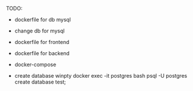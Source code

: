 TODO:
- dockerfile for db mysql
- change db for mysql
- dockerfile for frontend
- dockerfile for backend
- docker-compose 


- create database 
winpty docker exec -it postgres bash
psql -U postgres
create database test;
